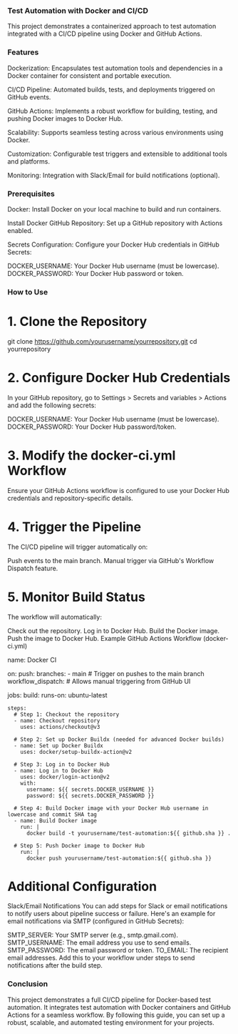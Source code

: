 ### Test Automation with Docker and CI/CD
This project demonstrates a containerized approach to test automation integrated with a CI/CD pipeline using Docker and GitHub Actions.

### Features
Dockerization: Encapsulates test automation tools and dependencies in a Docker container for consistent and portable execution.

CI/CD Pipeline: Automated builds, tests, and deployments triggered on GitHub events.

GitHub Actions: Implements a robust workflow for building, testing, and pushing Docker images to Docker Hub.

Scalability: Supports seamless testing across various environments using Docker.

Customization: Configurable test triggers and extensible to additional tools and platforms.

Monitoring: Integration with Slack/Email for build notifications (optional).

### Prerequisites
Docker: Install Docker on your local machine to build and run containers.

Install Docker
GitHub Repository: Set up a GitHub repository with Actions enabled.

Secrets Configuration: Configure your Docker Hub credentials in GitHub Secrets:

DOCKER_USERNAME: Your Docker Hub username (must be lowercase).
DOCKER_PASSWORD: Your Docker Hub password or token.

### How to Use
# 1. Clone the Repository
   git clone https://github.com/yourusername/yourrepository.git
   cd yourrepository

# 2. Configure Docker Hub Credentials
In your GitHub repository, go to Settings > Secrets and variables > Actions and add the following secrets:

DOCKER_USERNAME: Your Docker Hub username (must be lowercase).
DOCKER_PASSWORD: Your Docker Hub password/token.

# 3. Modify the docker-ci.yml Workflow
Ensure your GitHub Actions workflow is configured to use your Docker Hub credentials and repository-specific details.

# 4. Trigger the Pipeline
The CI/CD pipeline will trigger automatically on:

Push events to the main branch.
Manual trigger via GitHub's Workflow Dispatch feature.

# 5. Monitor Build Status
The workflow will automatically:

Check out the repository.
Log in to Docker Hub.
Build the Docker image.
Push the image to Docker Hub.
Example GitHub Actions Workflow (docker-ci.yml)

name: Docker CI

on:
  push:
    branches:
      - main  # Trigger on pushes to the main branch
  workflow_dispatch:  # Allows manual triggering from GitHub UI

jobs:
  build:
    runs-on: ubuntu-latest

    steps:
      # Step 1: Checkout the repository
      - name: Checkout repository
        uses: actions/checkout@v3

      # Step 2: Set up Docker Buildx (needed for advanced Docker builds)
      - name: Set up Docker Buildx
        uses: docker/setup-buildx-action@v2

      # Step 3: Log in to Docker Hub
      - name: Log in to Docker Hub
        uses: docker/login-action@v2
        with:
          username: ${{ secrets.DOCKER_USERNAME }}
          password: ${{ secrets.DOCKER_PASSWORD }}

      # Step 4: Build Docker image with your Docker Hub username in lowercase and commit SHA tag
      - name: Build Docker image
        run: |
          docker build -t yourusername/test-automation:${{ github.sha }} .

      # Step 5: Push Docker image to Docker Hub
        run: |
          docker push yourusername/test-automation:${{ github.sha }}

# Additional Configuration
Slack/Email Notifications
You can add steps for Slack or email notifications to notify users about pipeline success or failure. Here's an example for email notifications via SMTP (configured in GitHub Secrets):

SMTP_SERVER: Your SMTP server (e.g., smtp.gmail.com).
SMTP_USERNAME: The email address you use to send emails.
SMTP_PASSWORD: The email password or token.
TO_EMAIL: The recipient email addresses.
Add this to your workflow under steps to send notifications after the build step.

### Conclusion
This project demonstrates a full CI/CD pipeline for Docker-based test automation.
It integrates test automation with Docker containers and GitHub Actions for a seamless workflow.
By following this guide, you can set up a robust, scalable, and automated testing environment for your projects.
   
